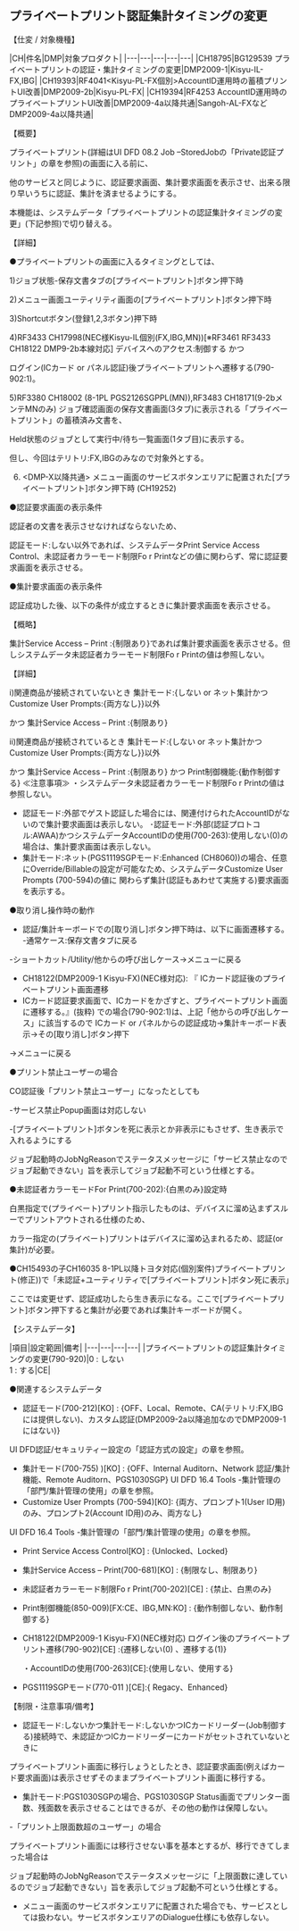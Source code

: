 ## プライベートプリント認証集計タイミングの変更

【仕変 / 対象機種】

|CH|件名|DMP|対象プロダクト|
|---|---|---|---|---|
|CH18795|BG129539 プライベートプリントの認証・集計タイミングの変更|DMP2009-1|Kisyu-IL-FX,IBG|
|CH19393|RF4041<Kisyu-PL-FX個別>AccountID運用時の蓄積プリントUI改善|DMP2009-2b|Kisyu-PL-FX|
|CH19394|RF4253 AccountID運用時のプライベートプリントUI改善|DMP2009-4a以降共通|Sangoh-AL-FXなどDMP2009-4a以降共通|


【概要】

プライベートプリント(詳細はUI DFD 08.2 Job
–StoredJobの「Private認証プリント」の章を参照)の画面に入る前に、

他のサービスと同じように、認証要求画面、集計要求画面を表示させ、出来る限り早いうちに認証、集計を済ませるようにする。

本機能は、システムデータ「プライベートプリントの認証集計タイミングの変更」(下記参照)で切り替える。

【詳細】

 ●プライベートプリントの画面に入るタイミングとしては、

1)ジョブ状態-保存文書タブの\[プライベートプリント\]ボタン押下時

2)メニュー画面ユーティリティ画面の\[プライベートプリント\]ボタン押下時

3)Shortcutボタン(登録1,2,3ボタン)押下時

4)RF3433
CH17998(NEC様Kisyu-IL個別(FX,IBG,MN))\[※RF3461
RF3433 CH18122 DMP9-2b本線対応\]
デバイスへのアクセス:制御する かつ

ログイン(ICカード or
パネル認証)後プライベートプリントへ遷移する(790-902:1)。

5)RF3380 CH18002 (8-1PL PGS2126SGPPL(MN)),RF3483
CH18171(9-2bメンテMNのみ)
ジョブ確認画面の保存文書画面(3タブ)に表示される「プライベートプリント」の蓄積済み文書を、

Held状態のジョブとして実行中/待ち一覧画面(1タブ目)に表示する。

但し、今回はテリトリ:FX,IBGのみなので対象外とする。

6) <DMP-X以降共通>
メニュー画面のサービスボタンエリアに配置された\[プライベートプリント\]ボタン押下時
(CH19252)

●認証要求画面の表示条件

認証者の文書を表示させなければならないため、

認証モード:しない以外であれば、システムデータPrint Service Access
Control、未認証者カラーモード制限Fo r
Printなどの値に関わらず、常に認証要求画面を表示させる。

●集計要求画面の表示条件

認証成功した後、以下の条件が成立するときに集計要求画面を表示させる。

【概略】

 集計Service Access – Print
:{制限あり}であれば集計要求画面を表示させる。但しシステムデータ未認証者カラーモード制限Fo
r Printの値は参照しない。

【詳細】

 i)関連商品が接続されていないとき
集計モード:{しない or ネット集計かつCustomize User
Prompts:{両方なし}}以外

  かつ
集計Service Access – Print :{制限あり}

ii)関連商品が接続されているとき
集計モード:{しない or ネット集計かつCustomize User
Prompts:{両方なし}}以外

  かつ
集計Service Access – Print :{制限あり}
  かつ
Print制御機能:{動作制御する}
≪注意事項≫
 ・システムデータ未認証者カラーモード制限Fo r Printの値は参照しない。
- 認証モード:外部でゲスト認証した場合には、関連付けられたAccountIDがないので集計要求画面は表示しない。
･認証モード:外部(認証プロトコル:AWAA)かつシステムデータAccountIDの使用(700-263):使用しない(0)の場合は、集計要求画面は表示しない。
- 集計モード:ネット(PGS1119SGPモード:Enhanced
(CH8060))の場合、任意にOverride/Billableの設定が可能なため、システムデータCustomize
User Prompts (700-594)の値に
関わらず集計(認証もあわせて実施する)要求画面を表示する。

●取り消し操作時の動作

- 認証/集計キーボードでの\[取り消し\]ボタン押下時は、以下に画面遷移する。
-通常ケース:保存文書タブに戻る

-ショートカット/Utility/他からの呼び出しケース→メニューに戻る

- CH18122(DMP2009-1 Kisyu-FX)(NEC様対応):
『 ICカード認証後のプライベートプリント画面遷移
- ICカード認証要求画面で、ICカードをかざすと、プライベートプリント画面に遷移する。』(抜粋)
での場合(790-902:1)は、上記「他からの呼び出しケース」に該当するので
ICカード or
パネルからの認証成功→集計キーボード表示→その\[取り消し\]ボタン押下

 →メニューに戻る

●プリント禁止ユーザーの場合

CO認証後「プリント禁止ユーザー」になったとしても

  -サービス禁止Popup画面は対応しない

 
-\[プライベートプリント\]ボタンを死に表示とか非表示にもさせず、生き表示で入れるようにする

ジョブ起動時のJobNgReasonでステータスメッセージに「サービス禁止なのでジョブ起動できない」旨を表示してジョブ起動不可という仕様とする。

●未認証者カラーモードFor Print(700-202):{白黒のみ}設定時

白黒指定で(プライベート)プリント指示したものは、デバイスに溜め込まずスルーでプリントアウトされる仕様のため、

 
カラー指定の(プライベート)プリントはデバイスに溜め込まれるため、認証(or
集計)が必要。

●CH15493の子CH16035
8-1PL以降トヨタ対応(個別案件)プライベートプリント(修正))で「未認証+ユーティリティで\[プライベートプリント\]ボタン死に表示」

ここでは変更せず、認証成功したら生き表示になる。ここで\[プライベートプリント\]ボタン押下すると集計が必要であれば集計キーボードが開く。

【システムデータ】

|項目|設定範囲|備考|
|---|---|---|---|
|プライベートプリントの認証集計タイミングの変更(790-920)|0 : しない<br />1 : する|CE|


●関連するシステムデータ

- 認証モード(700-212)\[KO\] :
{OFF、Local、Remote、CA(テリトリ:FX,IBGには提供しない)、カスタム認証(DMP2009-2a以降追加なのでDMP2009-1にはない)}

UI DFD認証/セキュリティー設定の「認証方式の設定」の章を参照。
- 集計モード(700-755) )\[KO\] : {OFF、Internal Auditorn、Network
認証/集計機能、Remote Auditorn、PGS1030SGP}
UI DFD 16.4 Tools -集計管理の「部門/集計管理の使用」の章を参照。
- Customize User Prompts (700-594)\[KO\]: {両方、プロンプト1(User
ID用)のみ、プロンプト2(Account ID用)のみ、両方なし}

UI DFD 16.4 Tools -集計管理の「部門/集計管理の使用」の章を参照。

- Print Service Access Control\[KO\] : {Unlocked、Locked}

- 集計Service Access – Print(700-681)\[KO\] : {制限なし、制限あり}

- 未認証者カラーモード制限Fo r Print(700-202)\[CE\] : {禁止、白黒のみ}

- Print制御機能(850-009)\[FX:CE、IBG,MN:KO\] :
{動作制御しない、動作制御する}

- CH18122(DMP2009-1 Kisyu-FX)(NEC様対応)
ログイン後のプライベートプリント遷移(790-902)\[CE\]
:{遷移しない(0) 、遷移する(1)}

  ・AccountIDの使用(700-263)\[CE\]:{使用しない、使用する}

- PGS1119SGPモード(770-011 )\[CE\]:{ Regacy、Enhanced}

【制限・注意事項/備考】

- 認証モード:しないかつ集計モード:しないかつICカードリーダー(Job制御する)接続時で、未認証かつICカードリーダーにカードがセットされていないときに

プライベートプリント画面に移行しょうとしたとき、認証要求画面(例えばカード要求画面)は表示させずそのままプライベートプリント画面に移行する。

- 集計モード:PGS1030SGPの場合、PGS1030SGP
Status画面でプリンター面数、残面数を表示させることはできるが、その他の動作は保障しない。

-「プリント上限面数超のユーザー」の場合

プライベートプリント画面には移行させない事を基本とするが、移行できてしまった場合は

ジョブ起動時のJobNgReasonでステータスメッセージに「上限面数に達しているのでジョブ起動できない」旨を表示してジョブ起動不可という仕様とする。

- メニュー画面のサービスボタンエリアに配置された場合でも、サービスとしては扱わない。サービスボタンエリアのDialogue仕様にも依存しない。